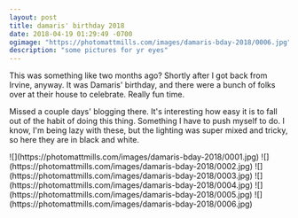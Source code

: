 ```yaml
---
layout: post
title: damaris' birthday 2018
date: 2018-04-19 01:29:49 -0700
ogimage: "https://photomattmills.com/images/damaris-bday-2018/0006.jpg"
description: "some pictures for yr eyes"
---
```


This was something like two months ago? Shortly after I got back from Irvine, anyway. It was Damaris' birthday, and there were a bunch of folks over at their house to celebrate. Really fun time.

Missed a couple days' blogging there. It's interesting how easy it is to fall out of the habit of doing this thing. Something I have to push myself to do. I know, I'm being lazy with these, but the lighting was super mixed and tricky, so here they are in black and white. 

<span style="display:block;" class="center">
  ![](https://photomattmills.com/images/damaris-bday-2018/0001.jpg)
<span class="caption"></span>
![](https://photomattmills.com/images/damaris-bday-2018/0002.jpg)
<span class="caption"></span>
![](https://photomattmills.com/images/damaris-bday-2018/0003.jpg)
<span class="caption"></span>
![](https://photomattmills.com/images/damaris-bday-2018/0004.jpg)
<span class="caption"></span>
![](https://photomattmills.com/images/damaris-bday-2018/0005.jpg)
<span class="caption"></span>
![](https://photomattmills.com/images/damaris-bday-2018/0006.jpg)
<span class="caption"></span>
</span>
